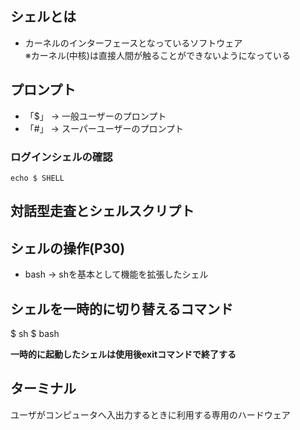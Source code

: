 ## シェルとは
- カーネルのインターフェースとなっているソフトウェア  
※カーネル(中核)は直接人間が触ることができないようになっている

## プロンプト
- 「$」 → 一般ユーザーのプロンプト
- 「#」 → スーパーユーザーのプロンプト

### ログインシェルの確認
    echo $ SHELL

## 対話型走査とシェルスクリプト

## シェルの操作(P30)

- bash → shを基本として機能を拡張したシェル

## シェルを一時的に切り替えるコマンド
$ sh
$ bash

**一時的に起動したシェルは使用後exitコマンドで終了する**

## ターミナル
ユーザがコンピュータへ入出力するときに利用する専用のハードウェア

